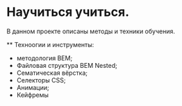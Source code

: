 # Научиться учиться.

В данном проекте описаны методы и техники обучения.

** Техноогии и инструменты:
* методология BEM;
* Файловая структура BEM Nested;
* Сематическая вёрстка;
* Селекторы CSS;
* Анимации;
* Кейфремы

